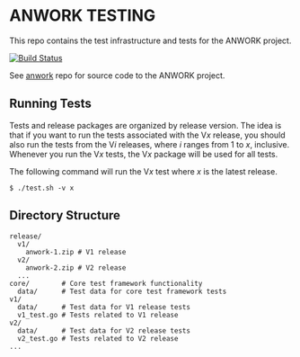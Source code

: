 # ANWORK TESTING

This repo contains the test infrastructure and tests for the ANWORK project.

[![Build Status](https://travis-ci.org/ankeesler/anwork_testing.svg?branch=master)](https://travis-ci.org/ankeesler/anwork_testing)

See [anwork](https://github.com/ankeesler/anwork) repo for source code to the ANWORK project.

## Running Tests

Tests and release packages are organized by release version. The idea is that if you want to run
the tests associated with the V*x* release, you should also run the tests from the V*i* releases,
where *i* ranges from 1 to *x*, inclusive. Whenever you run the V*x* tests, the V*x* package will
be used for all tests.

The following command will run the V*x* test where *x* is the latest release.
```
$ ./test.sh -v x
```

## Directory Structure

```
release/
  v1/
    anwork-1.zip # V1 release
  v2/
    anwork-2.zip # V2 release
  ...
core/        # Core test framework functionality
  data/      # Test data for core test framework tests
v1/
  data/      # Test data for V1 release tests
  v1_test.go # Tests related to V1 release
v2/
  data/      # Test data for V2 release tests
  v2_test.go # Tests related to V2 release
...
```